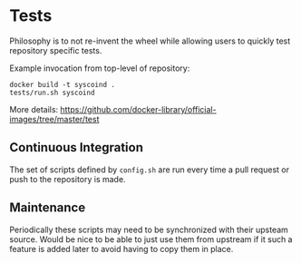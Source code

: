 # Tests

Philosophy is to not re-invent the wheel while allowing users to quickly test repository specific tests.

Example invocation from top-level of repository:

    docker build -t syscoind .
    tests/run.sh syscoind

More details: https://github.com/docker-library/official-images/tree/master/test

## Continuous Integration

The set of scripts defined by `config.sh` are run every time a pull request or push to the repository is made.

## Maintenance

Periodically these scripts may need to be synchronized with their upsteam source.  Would be nice to be able to just use them from upstream if it such a feature is added later to avoid having to copy them in place.
